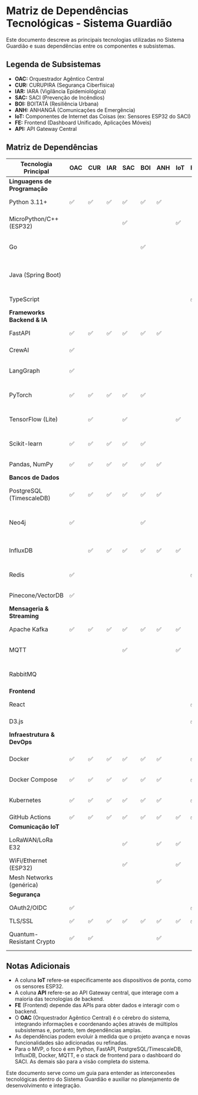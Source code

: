# Matriz de Dependências Tecnológicas - Sistema Guardião

Este documento descreve as principais tecnologias utilizadas no Sistema Guardião e suas dependências entre os componentes e subsistemas.

## Legenda de Subsistemas

- **OAC:** Orquestrador Agêntico Central
- **CUR:** CURUPIRA (Segurança Ciberfísica)
- **IAR:** IARA (Vigilância Epidemiológica)
- **SAC:** SACI (Prevenção de Incêndios)
- **BOI:** BOITATÁ (Resiliência Urbana)
- **ANH:** ANHANGÁ (Comunicações de Emergência)
- **IoT:** Componentes de Internet das Coisas (ex: Sensores ESP32 do SACI)
- **FE:** Frontend (Dashboard Unificado, Aplicações Móveis)
- **API:** API Gateway Central

## Matriz de Dependências

| Tecnologia Principal        | OAC | CUR | IAR | SAC | BOI | ANH | IoT | FE  | API | Notas                                                                 |
|-----------------------------|-----|-----|-----|-----|-----|-----|-----|-----|-----|-----------------------------------------------------------------------|
| **Linguagens de Programação** |     |     |     |     |     |     |     |     |     |                                                                       |
| Python 3.11+                | ✅  | ✅  | ✅  | ✅  | ✅  | ✅  |     |     | ✅  | Linguagem principal para backend, IA/ML, scripts.                     |
| MicroPython/C++ (ESP32)     |     |     |     | ✅  |     |     | ✅  |     |     | Firmware para dispositivos IoT (SACI MVP).                            |
| Go                            |     |     |     |     | ✅  |     |     |     |     | Potencial para BOITATÁ (alto desempenho em redes).                    |
| Java (Spring Boot)          |     |     |     |     |     |     |     |     |     | Considerado para MULA (Logística), pode ser usado em outros módulos.  |
| TypeScript                  |     |     |     |     |     |     |     | ✅  |     | Para desenvolvimento Frontend com React.                              |
| **Frameworks Backend & IA**   |     |     |     |     |     |     |     |     |     |                                                                       |
| FastAPI                     | ✅  | ✅  | ✅  | ✅  | ✅  | ✅  |     |     | ✅  | Framework principal para APIs Python.                                 |
| CrewAI                      | ✅  |     |     |     |     |     |     |     |     | Para orquestração de agentes de IA no OAC.                          |
| LangGraph                   | ✅  |     |     |     |     |     |     |     |     | Para construir aplicações LLM stateful e com agentes no OAC.        |
| PyTorch                     | ✅  | ✅  | ✅  | ✅  | ✅  |     |     |     |     | Framework de Deep Learning para modelos nos subsistemas e OAC.        |
| TensorFlow (Lite)           |     | ✅  |     | ✅  |     |     | ✅  |     |     | Para modelos ML em CURUPIRA e no Edge (ESP32 - TFLite).             |
| Scikit-learn                | ✅  | ✅  | ✅  | ✅  | ✅  |     |     |     |     | Para modelos de Machine Learning clássicos.                           |
| Pandas, NumPy               | ✅  | ✅  | ✅  | ✅  | ✅  | ✅  |     |     |     | Manipulação e análise de dados.                                     |
| **Bancos de Dados**           |     |     |     |     |     |     |     |     |     |                                                                       |
| PostgreSQL (TimescaleDB)    | ✅  | ✅  | ✅  | ✅  | ✅  | ✅  |     |     | ✅  | BD Relacional principal, com TimescaleDB para séries temporais.       |
| Neo4j                       | ✅  |     |     |     | ✅  |     |     |     |     | BD de Grafos para BOITATÁ (dependências urbanas) e OAC (relações). |
| InfluxDB                    |     | ✅  | ✅  | ✅  | ✅  | ✅  | ✅  |     |     | BD Time Series para métricas IoT e dados de sensores.                 |
| Redis                       | ✅  |     |     |     |     |     |     | ✅  | ✅  | Cache de alta performance, message broker auxiliar.                   |
| Pinecone/VectorDB           | ✅  |     |     |     |     |     |     |     |     | Para RAG e busca semântica no OAC.                                  |
| **Mensageria & Streaming**  |     |     |     |     |     |     |     |     |     |                                                                       |
| Apache Kafka                | ✅  | ✅  | ✅  | ✅  | ✅  | ✅  | ✅  |     | ✅  | Plataforma de streaming de eventos principal.                         |
| MQTT                        |     |     |     | ✅  |     |     | ✅  |     |     | Protocolo para comunicação IoT (sensores para Kafka).                 |
| RabbitMQ                    |     |     |     |     |     |     |     |     |     | Alternativa/Complemento a Kafka para cenários específicos.            |
| **Frontend**                |     |     |     |     |     |     |     |     |     |                                                                       |
| React                       |     |     |     |     |     |     |     | ✅  |     | Biblioteca para UI do Dashboard.                                      |
| D3.js                       |     |     |     |     |     |     |     | ✅  |     | Para visualizações de dados complexas.                                |
| **Infraestrutura & DevOps** |     |     |     |     |     |     |     |     |     |                                                                       |
| Docker                      | ✅  | ✅  | ✅  | ✅  | ✅  | ✅  |     | ✅  | ✅  | Conteinerização de todas as aplicações e serviços.                  |
| Docker Compose              | ✅  | ✅  | ✅  | ✅  | ✅  | ✅  |     | ✅  | ✅  | Orquestração local e para MVP.                                      |
| Kubernetes                  | ✅  | ✅  | ✅  | ✅  | ✅  | ✅  |     | ✅  | ✅  | Orquestração em produção (conceitual para o MVP).                   |
| GitHub Actions              | ✅  | ✅  | ✅  | ✅  | ✅  | ✅  | ✅  | ✅  | ✅  | CI/CD Pipeline.                                                       |
| **Comunicação IoT**         |     |     |     |     |     |     |     |     |     |                                                                       |
| LoRaWAN/LoRa E32            |     |     |     | ✅  |     | ✅  | ✅  |     |     | Comunicação de longo alcance e baixo consumo para IoT e ANHANGÁ.    |
| WiFi/Ethernet (ESP32)       |     |     |     | ✅  |     |     | ✅  |     |     | Conectividade local para ESP32.                                     |
| Mesh Networks (genérica)    |     |     |     |     |     | ✅  |     |     |     | Conceito para ANHANGÁ.                                                |
| **Segurança**               |     |     |     |     |     |     |     |     |     |                                                                       |
| OAuth2/OIDC                 | ✅  |     |     |     |     |     |     | ✅  | ✅  | Autenticação e Autorização.                                         |
| TLS/SSL                     | ✅  | ✅  | ✅  | ✅  | ✅  | ✅  | ✅  | ✅  | ✅  | Criptografia em trânsito.                                           |
| Quantum-Resistant Crypto    | ✅  | ✅  |     |     |     | ✅  |     |     |     | Consideração para segurança de longo prazo (C4).                    |

## Notas Adicionais

- A coluna **IoT** refere-se especificamente aos dispositivos de ponta, como os sensores ESP32.
- A coluna **API** refere-se ao API Gateway central, que interage com a maioria das tecnologias de backend.
- **FE** (Frontend) depende das APIs para obter dados e interagir com o backend.
- O **OAC** (Orquestrador Agêntico Central) é o cérebro do sistema, integrando informações e coordenando ações através de múltiplos subsistemas e, portanto, tem dependências amplas.
- As dependências podem evoluir à medida que o projeto avança e novas funcionalidades são adicionadas ou refinadas.
- Para o MVP, o foco é em Python, FastAPI, PostgreSQL/TimescaleDB, InfluxDB, Docker, MQTT, e o stack de frontend para o dashboard do SACI. As demais são para a visão completa do sistema.

Este documento serve como um guia para entender as interconexões tecnológicas dentro do Sistema Guardião e auxiliar no planejamento de desenvolvimento e integração.
